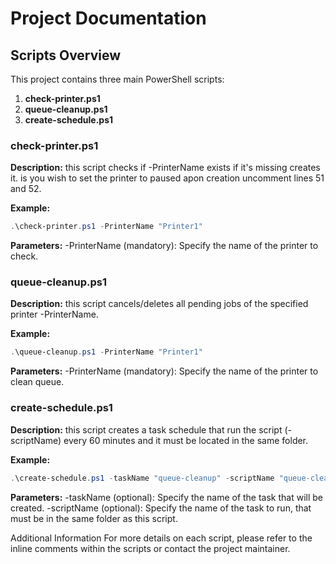 # Project Documentation

## Scripts Overview

This project contains three main PowerShell scripts:

1. **check-printer.ps1**
2. **queue-cleanup.ps1**
3. **create-schedule.ps1**


### check-printer.ps1

**Description:**
this script checks if -PrinterName exists if it's missing creates it.
is you wish to set the printer to paused apon creation uncomment lines 51 and 52.

**Example:**
```powershell
.\check-printer.ps1 -PrinterName "Printer1"
```

**Parameters:**
-PrinterName (mandatory): Specify the name of the printer to check.

### queue-cleanup.ps1

**Description:**
this script cancels/deletes all pending jobs of the specified printer -PrinterName.

**Example:**
```powershell
.\queue-cleanup.ps1 -PrinterName "Printer1"
```

**Parameters:**
-PrinterName (mandatory): Specify the name of the printer to clean queue.

### create-schedule.ps1

**Description:**
this script creates a task schedule that run the script (-scriptName) every 60 minutes and it must be located in the same folder.

**Example:**
```powershell
.\create-schedule.ps1 -taskName "queue-cleanup" -scriptName "queue-cleanup.ps1"
```

**Parameters:**
-taskName (optional): Specify the name of the task that will be created.
-scriptName (optional): Specify the name of the task to run, that must be in the same folder as this script.



Additional Information
For more details on each script, please refer to the inline comments within the scripts or contact the project maintainer.

